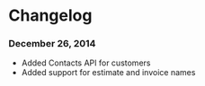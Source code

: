 Changelog
===

### December 26, 2014

- Added Contacts API for customers
- Added support for estimate and invoice names